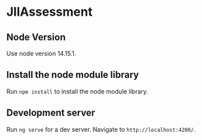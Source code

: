# JllAssessment

## Node Version

Use node version 14.15.1.

## Install the node module library

Run `npm install` to install the node module library.

## Development server

Run `ng serve` for a dev server. Navigate to `http://localhost:4200/`.

